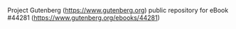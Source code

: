 Project Gutenberg (https://www.gutenberg.org) public repository for eBook #44281 (https://www.gutenberg.org/ebooks/44281)
